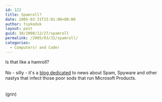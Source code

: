 ```yaml
---
id: 122
title: Spamroll?
date: 2005-03-31T15:01:00+00:00
author: tsykoduk
layout: post
guid: 30/2008/12/27/spamroll
permalink: /2005/03/31/spamroll/
categories:
  - Computers! and Code!
---
```

Is that like a hamroll?<br /><br />No - silly - it's a <a href="http://www.spamroll.com/">blog dedicated</a> to news about Spam, Spyware and other nastys that infect those poor sods that run Microsoft Products.<br /><br /><br />(grin)